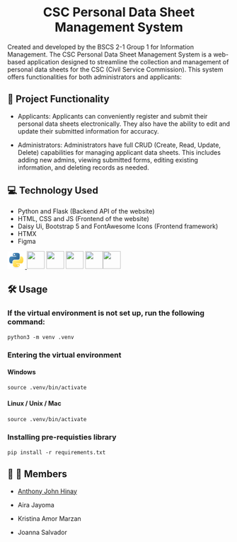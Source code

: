<h1 align="center"> CSC Personal Data Sheet Management System </h1>

Created and developed by the BSCS 2-1 Group 1 for Information Management. The CSC Personal Data Sheet Management System is a web-based application designed to streamline the collection and management of personal data sheets for the CSC (Civil Service Commission). This system offers functionalities for both administrators and applicants:

## 💼 Project Functionality

* Applicants: Applicants can conveniently register and submit their personal data sheets electronically. They also have the ability to edit and update their submitted information for accuracy.

* Administrators: Administrators have full CRUD (Create, Read, Update, Delete) capabilities for managing applicant data sheets. This includes adding new admins, viewing submitted forms, editing existing information, and deleting records as needed.

## 💻 Technology Used

* Python and Flask (Backend API of the website)
* HTML, CSS and JS (Frontend of the website)
* Daisy Ui, Bootstrap 5 and FontAwesome Icons (Frontend framework)
* HTMX
* Figma  


<p align="left">
 <!---Python--->
  <a href="https://www.python.org" target="_blank"> <img src="https://raw.githubusercontent.com/devicons/devicon/master/icons/python/python-original.svg" alt="python" width="40" height="40"/> </a> <a> <img src="https://cdn.jsdelivr.net/gh/devicons/devicon@latest/icons/javascript/javascript-original.svg" width="40" height="40"/> </a> <a><img src="https://cdn.jsdelivr.net/gh/devicons/devicon@latest/icons/css3/css3-original.svg" width="40" height="40"/></a> <a> <img src="https://img.daisyui.com/images/daisyui-logo/daisyui-logomark-1024-1024.png" width="40" height="40"> <a><img src="https://cdn.jsdelivr.net/gh/devicons/devicon@latest/icons/flask/flask-original.svg" width="40" height="40"/><a><img src="https://cdn.jsdelivr.net/gh/devicons/devicon@latest/icons/figma/figma-original.svg" width="40" height="40"/></a>

</p>

## 🛠️ Usage

### If the virtual environment is not set up, run the following command:
```
python3 -m venv .venv
```

### Entering the virtual environment

#### Windows

```
source .venv/bin/activate
```

#### Linux / Unix / Mac

```
source .venv/bin/activate
```

### Installing pre-requisties library

```
pip install -r requirements.txt
```

## 👨 👩 Members

* [Anthony John Hinay](https://github.com/yam-1111)

* Aira Jayoma

* Kristina Amor Marzan

* Joanna Salvador